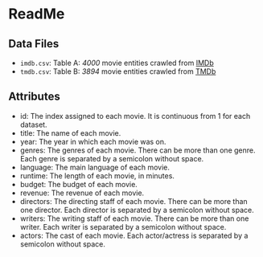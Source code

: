 # ReadMe

## Data Files
- `imdb.csv`: Table A: *4000* movie entities crawled from [IMDb](https://www.imdb.com/)
- `tmdb.csv`: Table B: *3894* movie entities crawled from [TMDb](https://www.themoviedb.org/)

## Attributes
- id: The index assigned to each movie. It is continuous from 1 for each dataset.
- title: The name of each movie.
- year: The year in which each movie was on.
- genres: The genres of each movie. There can be more than one genre. Each genre is separated by a semicolon without space.
- language: The main language of each movie.
- runtime: The length of each movie, in minutes.
- budget: The budget of each movie.
- revenue: The revenue of each movie.
- directors: The directing staff of each movie. There can be more than one director. Each director is separated by a semicolon without space.
- writers: The writing staff of each movie. There can be more than one writer. Each writer is separated by a semicolon without space.
- actors: The cast of each movie. Each actor/actress is separated by a semicolon without space.